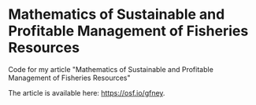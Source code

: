 # Mathematics of Sustainable and Profitable Management of Fisheries Resources
Code for my article "Mathematics of Sustainable and Profitable Management of Fisheries Resources"

The article is available here: https://osf.io/gfney.

